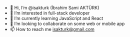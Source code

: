 - 👋 Hi, I’m @isakturk (İbrahim Sami AKTÜRK)
- 👀 I’m interested in full-stack developer
- 🌱 I’m currently learning JavaScript and React
- 💞️ I’m looking to collaborate on some web or mobile app
- 📫 How to reach me isakturk@gmail.com

<!---
isakturk/isakturk is a ✨ special ✨ repository because its `README.md` (this file) appears on your GitHub profile.
You can click the Preview link to take a look at your changes.
--->
